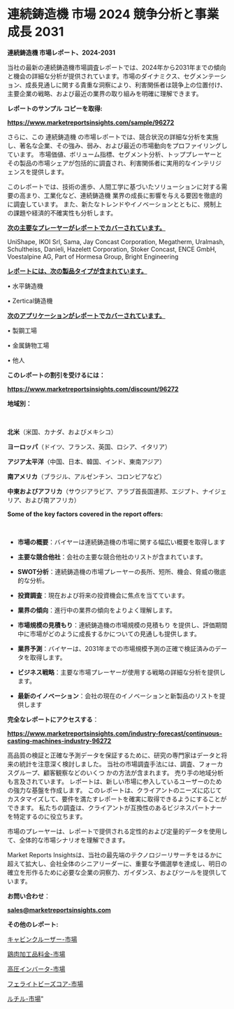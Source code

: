 # 連続鋳造機 市場 2024 競争分析と事業成長 2031

<strong>連続鋳造機 市場レポート、2024-2031</strong>

当社の最新の連続鋳造機市場調査レポートでは、2024年から2031年までの傾向と機会の詳細な分析が提供されています。市場のダイナミクス、セグメンテーション、成長見通しに関する貴重な洞察により、利害関係者は競争上の位置付け、主要企業の戦略、および最近の業界の取り組みを明確に理解できます。



<strong>レポートのサンプル コピーを取得:</strong> <a href=https://www.marketreportsinsights.com/sample/96272>

<strong><u>https://www.marketreportsinsights.com/sample/96272</u></strong></a>

さらに、この 連続鋳造機 の市場レポートでは、競合状況の詳細な分析を実施し、著名な企業、その強み、弱み、および最近の市場動向をプロファイリングしています。 市場価値、ボリューム指標、セグメント分析、トッププレーヤーとその製品の市場シェアが包括的に調査され、利害関係者に実用的なインテリジェンスを提供します。

このレポートでは、技術の進歩、人間工学に基づいたソリューションに対する需要の高まり、工業化など、連続鋳造機 業界の成長に影響を与える要因を徹底的に調査しています。 また、新たなトレンドやイノベーションとともに、規制上の課題や経済的不確実性も分析します。



<strong><u>次の主要なプレーヤーがレポートでカバーされています。</u></strong>

UniShape, IKOI Srl, Sama, Jay Concast Corporation, Megatherm, Uralmash, Schultheiss, Danieli, Hazelett Corporation, Stoker Concast, ENCE GmbH, Voestalpine AG, Part of Hormesa Group, Bright Engineering



<strong><u><b>レポートには、次の製品タイプが含まれています。</b></u></strong>

• 水平鋳造機

•  Zertical鋳造機



<strong><u><b>次のアプリケーションがレポートでカバーされています。</b></u></strong>

• 製鋼工場

• 金属鋳物工場

• 他人



<strong><b>このレポートの割引を受けるには：</b></strong>

<a href=https://www.marketreportsinsights.com/discount/96272>

<strong><u>https://www.marketreportsinsights.com/discount/96272</u></strong></a>



<strong>地域別：</strong>

<strong> </strong>



<strong>北米</strong>（米国、カナダ、およびメキシコ）



<strong>ヨーロッパ</strong>（ドイツ、フランス、英国、ロシア、イタリア）



<strong>アジア太平洋</strong>（中国、日本、韓国、インド、東南アジア）



<strong>南アメリカ</strong>（ブラジル、アルゼンチン、コロンビアなど）



<strong>中東およびアフリカ</strong>（サウジアラビア、アラブ首長国連邦、エジプト、ナイジェリア、および南アフリカ）



<strong>Some of the key factors covered in the report offers:</strong>

<strong> </strong>
<ul>
  <li>

<strong>市場の概要</strong>：バイヤーは連続鋳造機の市場に関する幅広い概要を取得します</li>
  <li>

<strong>主要な競合他社</strong>：会社の主要な競合他社のリストが含まれています。</li>
  <li>

<strong>SWOT分析</strong>：連続鋳造機の市場プレーヤーの長所、短所、機会、脅威の徹底的な分析。</li>
  <li>

<strong>投資調査</strong>：現在および将来の投資機会に焦点を当てています。</li>
  <li>

<strong>業界の傾向</strong>：進行中の業界の傾向をよりよく理解します。</li>
  <li>

<strong>市場規模の見積もり</strong>：連続鋳造機の市場規模の見積もり を提供し、評価期間中に市場がどのように成長するかについての見通しも提供します。</li>
  <li>

<strong>業界予測</strong>：バイヤーは、2031年までの市場規模予測の正確で検証済みのデータを取得します。</li>
  <li>

<strong>ビジネス戦略</strong>：主要な市場プレーヤーが使用する戦略の詳細な分析を提供します。</li>
  <li>

<strong>最新のイノベーション</strong>：会社の現在のイノベーションと新製品のリストを提供します</li>
</ul>


<strong>完全なレポートにアクセスする</strong>：

<a href=https://www.marketreportsinsights.com/industry-forecast/continuous-casting-machines-industry-96272>

<strong><u>https://www.marketreportsinsights.com/industry-forecast/continuous-casting-machines-industry-96272</u></strong></a>

高品質の検証と正確な予測データを保証するために、研究の専門家はデータと将来の統計を注意深く検討しました。 当社の市場調査手法には、調査、フォーカスグループ、顧客観察などのいくつ かの方法が含まれます。 売り手の地域分析も言及されています。 レポートは、新しい市場に参入しているユーザーのための強力な基盤を作成します。 このレポートは、クライアントのニーズに応じてカスタマイズして、要件を満たすレポートを確実に取得できるようにすることができます。 私たちの調査は、クライアントが互換性のあるビジネスパートナーを特定するのに役立ちます。

市場のプレーヤーは、レポートで提供される定性的および定量的データを使用して、全体的な市場シナリオを理解できます。

Market Reports Insightsは、当社の最先端のテクノロジーリサーチをはるかに超えて拡大し、会社全体のシニアリーダーに、重要な予備選挙を達成し、明日の確立を形作るために必要な企業の洞察力、ガイダンス、およびツールを提供しています。



<strong><b>お問い合わせ</b></strong>：

<a href=mailto:sales@marketreportsinsights.com>

<strong><u>sales@marketreportsinsights.com</u></strong></a>



<strong>その他のレポート:</strong>

<a href=https://www.linkedin.com/pulse/キャビンクルーザー-市場-2023-総利益と主要ベンダー-2030-data-dive-discoveries-24-analysis-qnmyf/>キャビンクルーザー-市場</a>

<a href=https://www.linkedin.com/pulse/鶏肉加工品料金-市場-2023-swot-分析と最新イノベーション-2030-pr-news-hub-loixf/>鶏肉加工品料金-市場</a>

<a href=https://www.linkedin.com/pulse/高圧インバータ-市場-2023-総合分析と事業成長戦略-2030-analytics-achievers-24-analysis-yvt8f/>高圧インバータ-市場</a>

<a href=https://www.linkedin.com/pulse/フェライトビーズコア-市場-2023-総合分析と事業成長戦略-2030-analytics-achievers-24-analysis-iih3f/>フェライトビーズコア-市場</a>

<a href=https://www.linkedin.com/pulse/ルチル-市場-2023-収益と成長ドライバー-2030-pr-news-hub-licdf/>ルチル-市場</a>"
